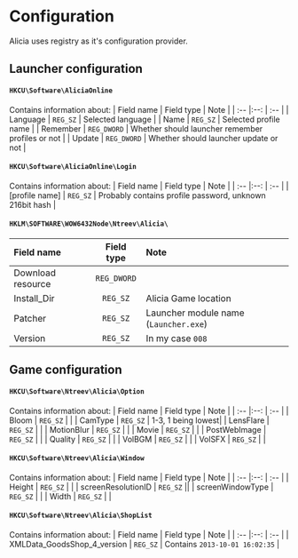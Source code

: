 # Configuration
Alicia uses registry as it's configuration provider.

## Launcher configuration
#### `HKCU\Software\AliciaOnline`
Contains information about:
| Field name | Field type    | Note |
| :--       |:--:           | :-- |
| Language   | `REG_SZ`      | Selected language |
| Name       | `REG_SZ`      | Selected profile name |
| Remember   | `REG_DWORD`   | Whether should launcher remember profiles or not |
| Update     | `REG_DWORD`   | Whether should launcher update or not |

#### `HKCU\Software\AliciaOnline\Login`
Contains information about:
| Field name | Field type      | Note |
| :--       |:--:             | :-- |
| [profile name]  | `REG_SZ`   | Probably contains profile password, unknown 216bit hash |

#### `HKLM\SOFTWARE\WOW6432Node\Ntreev\Alicia\`
| Field name | Field type    | Note |
| :--       |:--:           | :-- |
| Download resource   | `REG_DWORD`      ||
| Install_Dir       | `REG_SZ`      | Alicia Game location |
| Patcher   | `REG_SZ`   | Launcher module name (`Launcher.exe`) |
| Version     | `REG_SZ`   | In my case `008`|

## Game configuration

#### `HKCU\Software\Ntreev\Alicia\Option`
Contains information about:
| Field name | Field type      | Note |
| :--       |:--:             | :-- |
| Bloom      | `REG_SZ`      | |
| CamType    | `REG_SZ`      |  1-3, 1 being lowest|
| LensFlare  | `REG_SZ`      | |
| MotionBlur | `REG_SZ`      | |
| Movie      | `REG_SZ`      | |
| PostWebImage | `REG_SZ`      | |
| Quality      | `REG_SZ`      | |
| VolBGM      | `REG_SZ`      | |
| VolSFX      | `REG_SZ`      | |


#### `HKCU\Software\Ntreev\Alicia\Window`
Contains information about:
| Field name | Field type      | Note |
| :--       |:--:             | :-- |
| Height      | `REG_SZ`      | |
| screenResolutionID    | `REG_SZ`      ||
| screenWindowType  | `REG_SZ`      | |
| Width  | `REG_SZ`      | |

#### `HKCU\Software\Ntreev\Alicia\ShopList`
Contains information about:
| Field name | Field type      | Note |
| :--       |:--:             | :-- |
| XMLData_GoodsShop_4_version      | `REG_SZ`      | Contains `2013-10-01 16:02:35` |
